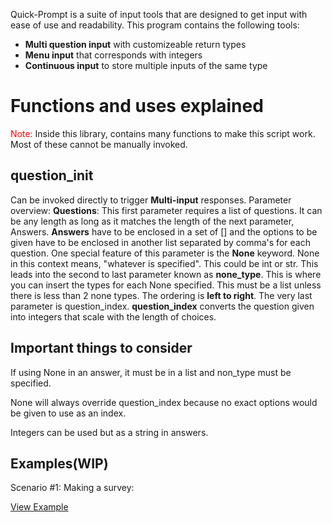 Quick-Prompt is a suite of input tools that are designed to get input with ease of use and readability. This program contains the following tools:
<ul>
	<li><b>Multi question input</b> with customizeable return types</li>
	<li><b>Menu input</b> that corresponds with integers</li>
	<li><b>Continuous input</b> to store multiple inputs of the same type</li>

</ul>


<h1>Functions and uses explained</h1>
<p><span style="color:red;">Note:</span> Inside this library, contains many functions to make this script work. Most of these cannot be manually invoked.</p>
<h2>question_init</h2>
<p>Can be invoked directly to trigger <b>Multi-input</b> responses. Parameter overview: <b>Questions</b>: This first parameter requires a list of questions. It can be any length as long as it matches the length of the next parameter, Answers. <b>Answers</b> have to be enclosed in a set of [] and the options to be given have to be enclosed in another list separated by comma's for each question. One special feature of this parameter is the <b>None</b> keyword. None in this context means, "whatever is specified". This could be int or str. This leads into the second to last parameter known as <b>none_type</b>. This is where you can insert the types for each None specified. This must be a list unless there is less than 2 none types. The ordering is <b>left to right</b>. The very last parameter is question_index. <b>question_index</b> converts the question given into integers that scale with the length of choices.</p>
<h2>Important things to consider</h2>
<p>If using None in an answer, it must be in a list and non_type must be specified.</p>
<p> None will always override question_index because no exact options would be given to use as an index.</p>
<p>Integers can be used but as a string in answers.
<h2>Examples(WIP)</h2>
<p>Scenario #1: Making a survey:</p>
<a href="https://pastebin.com/hNx5qyAU">View Example</a>